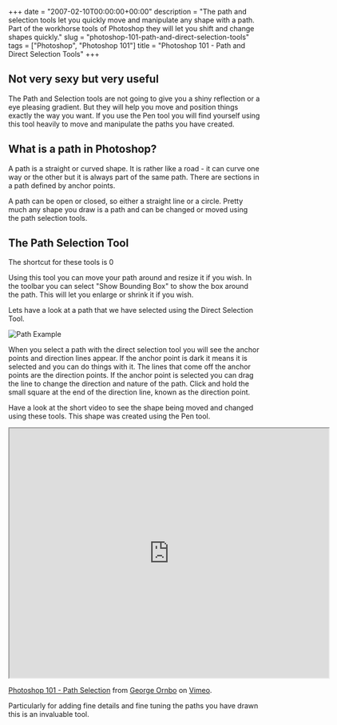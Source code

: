 +++
date = "2007-02-10T00:00:00+00:00"
description = "The path and selection tools let you quickly move and manipulate any shape with a path. Part of the workhorse tools of Photoshop they will let you shift and change shapes quickly."
slug = "photoshop-101-path-and-direct-selection-tools"
tags = ["Photoshop", "Photoshop 101"]
title = "Photoshop 101 - Path and Direct Selection Tools"
+++

## Not very sexy but very useful

The Path and Selection tools are not going to give you a shiny reflection or a
eye pleasing gradient. But they will help you move and position things exactly
the way you want. If you use the Pen tool you will find yourself using this tool
heavily to move and manipulate the paths you have created.

## What is a path in Photoshop?

A path is a straight or curved shape. It is rather like a road - it can curve
one way or the other but it is always part of the same path. There are sections
in a path defined by anchor points.

A path can be open or closed, so either a straight line or a circle. Pretty much
any shape you draw is a path and can be changed or moved using the path
selection tools.

## The Path Selection Tool

The shortcut for these tools is 0

Using this tool you can move your path around and resize it if you wish. In the
toolbar you can select "Show Bounding Box" to show the box around the path. This
will let you enlarge or shrink it if you wish.

Lets have a look at a path that we have selected using the Direct Selection
Tool.

![Path Example][1]

When you select a path with the direct selection tool you will see the anchor
points and direction lines appear. If the anchor point is dark it means it is
selected and you can do things with it. The lines that come off the anchor
points are the direction points. If the anchor point is selected you can drag
the line to change the direction and nature of the path. Click and hold the
small square at the end of the direction line, known as the direction point.

Have a look at the short video to see the shape being moved and changed using
these tools. This shape was created using the Pen tool.

<iframe src="https://player.vimeo.com/video/33020795" width="640" height="499" allowfullscreen></iframe>

<a href="https://vimeo.com/33020795">Photoshop 101 - Path Selection</a> from
<a href="https://vimeo.com/shapeshed">George Ornbo</a> on
<a href="https://vimeo.com">Vimeo</a>.

Particularly for adding fine details and fine tuning the paths you have drawn
this is an invaluable tool.

[1]: /images/articles/path_example.png
